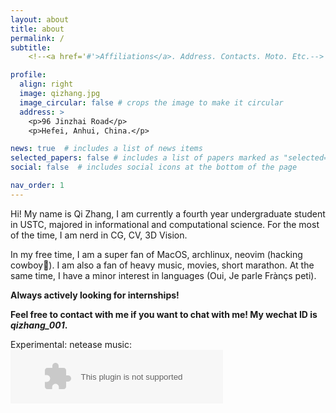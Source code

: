 ```yaml
---
layout: about
title: about
permalink: /
subtitle: 
    <!--<a href='#'>Affiliations</a>. Address. Contacts. Moto. Etc.-->

profile:
  align: right
  image: qizhang.jpg
  image_circular: false # crops the image to make it circular
  address: >
    <p>96 Jinzhai Road</p>
    <p>Hefei, Anhui, China.</p>

news: true  # includes a list of news items
selected_papers: false # includes a list of papers marked as "selected={true}"
social: false  # includes social icons at the bottom of the page

nav_order: 1
---
```


Hi! My name is Qi Zhang, I am currently a fourth year undergraduate student in USTC, majored in informational and computational science. For the most of the time, I am nerd in CG, CV, 3D Vision.

In my free time, I am a super fan of MacOS, archlinux,  neovim (hacking cowboy🤠). I am also a fan of heavy music, movies, short marathon. At the same time, I have a minor interest in languages (Oui, Je parle Frànçs peti).

**Always actively looking for internships!** 

**Feel free to contact with me if you want to chat with me! My wechat ID is *qizhang_001*.**

Experimental: netease music:
<embed src="//music.163.com/style/swf/widget.swf?sid=1427708&type=2&auto=1&width=320&height=66" width="340" height="86"  allowNetworking="all"></embed>

<!--Write your biography here. Tell the world about yourself. Link to your favorite [subreddit](http://reddit.com). You can put a picture in, too. The code is already in, just name your picture `prof_pic.jpg` and put it in the `img/` folder.

Put your address / P.O. box / other info right below your picture. You can also disable any these elements by editing `profile` property of the YAML header of your `_pages/about.md`. Edit `_bibliography/papers.bib` and Jekyll will render your [publications page](/al-folio/publications/) automatically.

Link to your social media connections, too. This theme is set up to use [Font Awesome icons](http://fortawesome.github.io/Font-Awesome/) and [Academicons](https://jpswalsh.github.io/academicons/), like the ones below. Add your Facebook, Twitter, LinkedIn, Google Scholar, or just disable all of them.
-->

